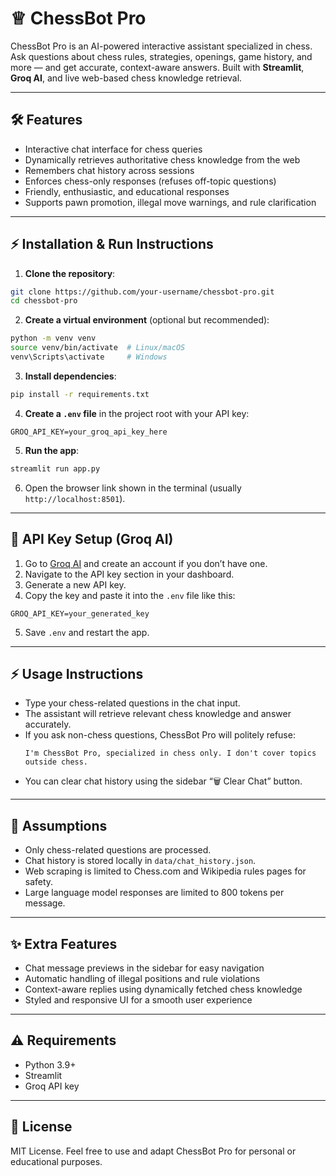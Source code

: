 
# ♕ ChessBot Pro

ChessBot Pro is an AI-powered interactive assistant specialized in chess. Ask questions about chess rules, strategies, openings, game history, and more — and get accurate, context-aware answers. Built with **Streamlit**, **Groq AI**, and live web-based chess knowledge retrieval.

---

## 🛠 Features

- Interactive chat interface for chess queries  
- Dynamically retrieves authoritative chess knowledge from the web  
- Remembers chat history across sessions  
- Enforces chess-only responses (refuses off-topic questions)  
- Friendly, enthusiastic, and educational responses  
- Supports pawn promotion, illegal move warnings, and rule clarification  

---

## ⚡ Installation & Run Instructions

1. **Clone the repository**:

```bash
git clone https://github.com/your-username/chessbot-pro.git
cd chessbot-pro
```

2. **Create a virtual environment** (optional but recommended):

```bash
python -m venv venv
source venv/bin/activate  # Linux/macOS
venv\Scripts\activate     # Windows
```

3. **Install dependencies**:

```bash
pip install -r requirements.txt
```

4. **Create a `.env` file** in the project root with your API key:

```env
GROQ_API_KEY=your_groq_api_key_here
```

5. **Run the app**:

```bash
streamlit run app.py
```

6. Open the browser link shown in the terminal (usually `http://localhost:8501`).  

---

## 🔑 API Key Setup (Groq AI)

1. Go to [Groq AI](https://www.groq.com/) and create an account if you don’t have one.  
2. Navigate to the API key section in your dashboard.  
3. Generate a new API key.  
4. Copy the key and paste it into the `.env` file like this:

```env
GROQ_API_KEY=your_generated_key
```

5. Save `.env` and restart the app.  

---

## ⚡ Usage Instructions

- Type your chess-related questions in the chat input.  
- The assistant will retrieve relevant chess knowledge and answer accurately.  
- If you ask non-chess questions, ChessBot Pro will politely refuse:  
  ```
  I'm ChessBot Pro, specialized in chess only. I don't cover topics outside chess.
  ```
- You can clear chat history using the sidebar “🗑️ Clear Chat” button.  

---

## 📌 Assumptions

- Only chess-related questions are processed.  
- Chat history is stored locally in `data/chat_history.json`.  
- Web scraping is limited to Chess.com and Wikipedia rules pages for safety.  
- Large language model responses are limited to 800 tokens per message.  

---

## ✨ Extra Features

- Chat message previews in the sidebar for easy navigation  
- Automatic handling of illegal positions and rule violations  
- Context-aware replies using dynamically fetched chess knowledge  
- Styled and responsive UI for a smooth user experience  

---

## ⚠ Requirements

- Python 3.9+  
- Streamlit  
- Groq API key  

---

## 📝 License

MIT License. Feel free to use and adapt ChessBot Pro for personal or educational purposes.
